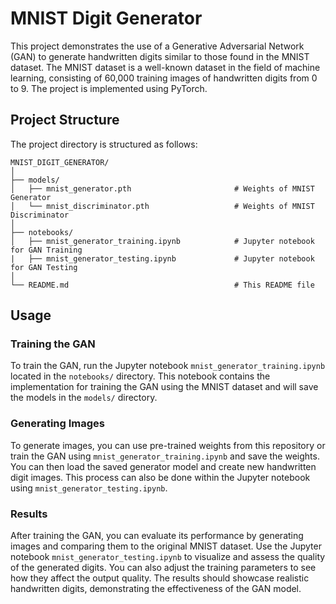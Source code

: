 # MNIST Digit Generator

This project demonstrates the use of a Generative Adversarial Network (GAN) to generate handwritten digits similar to those found in the MNIST dataset. The MNIST dataset is a well-known dataset in the field of machine learning, consisting of 60,000 training images of handwritten digits from 0 to 9. The project is implemented using PyTorch.

## Project Structure
The project directory is structured as follows:

```
MNIST_DIGIT_GENERATOR/
│
├── models/
│   ├── mnist_generator.pth                       # Weights of MNIST Generator
│   └── mnist_discriminator.pth                   # Weights of MNIST Discriminator
│
├── notebooks/
│   ├── mnist_generator_training.ipynb            # Jupyter notebook for GAN Training
|   ├── mnist_generator_testing.ipynb             # Jupyter notebook for GAN Testing
│
└── README.md                                     # This README file
```

## Usage
### Training the GAN
To train the GAN, run the Jupyter notebook `mnist_generator_training.ipynb` located in the `notebooks/` directory. This notebook contains the implementation for training the GAN using the MNIST dataset and will save the models in the `models/` directory.

### Generating Images
To generate images, you can use pre-trained weights from this repository or train the GAN using `mnist_generator_training.ipynb` and save the weights. You can then load the saved generator model and create new handwritten digit images. This process can also be done within the Jupyter notebook using `mnist_generator_testing.ipynb`.

### Results
After training the GAN, you can evaluate its performance by generating images and comparing them to the original MNIST dataset. Use the Jupyter notebook `mnist_generator_testing.ipynb` to visualize and assess the quality of the generated digits. You can also adjust the training parameters to see how they affect the output quality. The results should showcase realistic handwritten digits, demonstrating the effectiveness of the GAN model.
